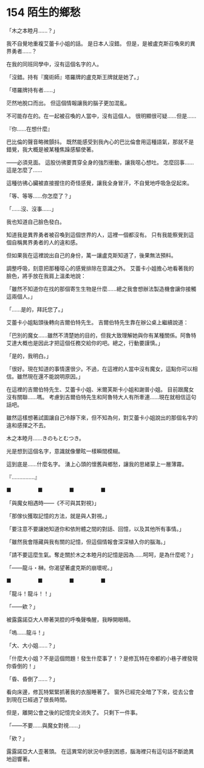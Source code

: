 # 154 陌生的鄉愁

「木之本睦月......？」

我不自覺地重複艾蕾卡小姐的話。
是日本人沒錯。
但是，是被盧克斯召喚來的異界勇者......？

在我的同班同學中，沒有這個名字的人。

「沒錯。持有『魔術師』塔羅牌的盧克斯王牌就是她了。」

「塔羅牌持有者......」

茫然地脫口而出。
但這個情報讓我的腦子更加混亂。

不可能存在的。在一起被召喚的人當中，沒有這個人。
很明顯很可疑......但是......

『你......在想什麼』

巴比倫的聲音略微顫抖。
既然能感受到我內心的巴比倫會用這種語氣，那就不是錯覺，我大概是被某種焦躁感驅使著。

——必須見面。
這股彷彿要貫穿全身的強烈衝動，讓我噁心想吐。
怎麼回事......這是怎麼了......

這種彷彿心臟被直接握住的奇怪感覺，讓我全身冒汗，不自覺地呼吸急促起來。

「等、等等......你怎麼了？」

「......沒、沒事......」

我也知道自己臉色發白。

知道我是異界勇者被召喚到這個世界的人，這裡一個都沒有。
只有我能察覺到這個自稱異界勇者的人的違和感。

但如果我在這裡說出自己的身份，萬一讓盧克斯知道了，後果無法預料。

調整呼吸，刻意把那種噁心的感覺排除在意識之外。
艾蕾卡小姐擔心地看著我的臉色，將手放在我肩上溫柔地說：

「雖然不知道你在找的那個寄生生物是什麼......總之我會想辦法製造機會讓你接觸這兩個人。」

「......是的，拜託您了。」

艾蕾卡小姐點頭後轉向吉爾伯特先生。
吉爾伯特先生靠在辦公桌上繼續說道：

「巴別的魔女......雖然不清楚她的目的，但我大致理解她與你有某種關係。阿魯特艾達大概也是因此才把這個任務交給你的吧。總之，行動要謹慎。」

「是的，我明白。」

「很好。現在知道的事情還很少。不過，在這裡的人當中沒有魔女，這點你可以相信。雖然現在還不能說明原因。」

在這裡的吉爾伯特先生、艾蕾卡小姐、米爾芙斯卡小姐和謝普小姐。
目前跟魔女沒有關聯......嗎。
考慮到吉爾伯特先生和阿魯特大人有所牽連......現在就相信這句話吧。

雖然這樣想著試圖讓自己冷靜下來，但不知為何，對艾蕾卡小姐說出的那個名字的違和感揮之不去。

木之本睦月......きのもとむつき。

光是想到這個名字，意識就像暈眩一樣瞬間模糊。

這到底是......什麼名字。
湧上心頭的懷舊與鄉愁，讓我的思緒蒙上一層薄霧。

『...............』

■　　　　　■　　　　　■　　　　　■

「與魔女相遇時——《不可與其對視》」

「那傢伙獲取記憶的方法，就是與人對視。」

「要注意不要讓她知道你和依附體之間的對話、回憶，以及其他所有事情。」

「雖然我會隱藏與我有關的記憶，但這個情報會深深植入你的腦海。」

「請不要這麼生氣。奪走關於木之本睦月的記憶是因為......呵呵，是為什麼呢？」

「——龍斗・榊。你渴望著盧克斯的崩壞呢。」

■　　　　　■　　　　　■　　　　　■

「龍斗！龍斗！！」

「——欸？」

被露露諾亞大人帶著哭腔的呼喚聲喚醒，我睜開眼睛。

「嗚......龍斗！」

「大、大小姐......？」

「什麼大小姐？不是這個問題！發生什麼事了！？是修瓦特在帝都的小巷子裡發現你昏倒的！」

「昏、昏倒了......？」

看向床邊，修瓦特緊緊抓著我的衣服睡著了。
窗外已經完全暗了下來，從去公會到現在已經過了很長時間。

但是，離開公會之後的記憶完全消失了。
只剩下一件事。

「——不要......與魔女對視......」

「欸？」

露露諾亞大人歪著頭。
在這異常的狀況中感到困惑，腦海裡只有這句話不斷詭異地迴響著。